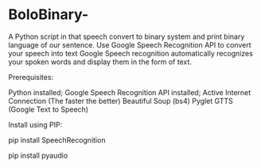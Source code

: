 # BoloBinary-
A Python script in that speech convert to binary system and print binary language of our sentence.
Use Google Speech Recognition API to convert your speech into text Google Speech recognition automatically recognizes your spoken words and display them in the form of text.

Prerequisites:

Python installed; Google Speech Recognition API installed; Active Internet Connection (The faster the better) Beautiful Soup (bs4) Pyglet GTTS (Google Text to Speech)


Install using PIP:

  pip install SpeechRecognition
  
  pip install pyaudio
